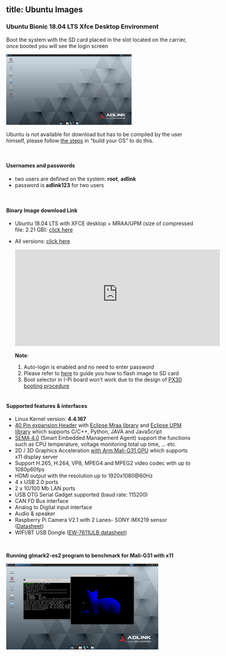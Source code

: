 title: Ubuntu Images
---

 ### Ubuntu Bionic 18.04 LTS Xfce Desktop Environment

Boot the system with the SD card placed in the slot located on the carrier, once booted you will see the login screen

<img src="UbuntuImages.assets/Screenshot_2020-01-08_11-51-14.png" alt="Screenshot_2020-01-08_11-51-14" style="zoom: 33%;" />

Ubuntu is not available for download but has to be compiled by the user himself, please follow [the steps](https://ipi.wiki/iot_pi/HowToBuildUbuntu.html) in “build your OS” to do this.

<br />

#### Usernames and passwords

* two users are defined on the system: **root**, **adlink**
* password is **adlink123**  for two users

<br />

#### Binary Image download Link

* Ubuntu 18.04 LTS with XFCE desktop + MRAA/UPM (size of compressed file: 2.21 GB): [click here](https://hq0epm0west0us0storage.blob.core.windows.net/public/SMARC/LEC-PX30/Images/Ubuntu/LEC-PX30-iPI-SMARC-Ubuntu-18.04-SDCard-2v3-20200924.zip)

* All versions: <a data-toggle="collapse" data-target="#demo" href="#">click here</a>
  
    <div id="demo" class="iframe-container collapse" style="z-index: 100; background-color: white;"><iframe class="download-area" src="https://hq0epm0west0us0storage.z22.web.core.windows.net/?prefix=public/SMARC/LEC-PX30/Images/Ubuntu/&amp;pageLevel=0" scrolling="no">
      	</iframe></div>
    <style>
    .iframe-container {
        width: 115%;
    }
    .download-area {
    	width:100%;
    	min-height: 260px;
    	height: 260px;
        border: none;
    }
    </style>

  

  **Note**: 

  1. Auto-login is enabled and no need to enter password  
  2. Please refer to [here](https://docs.ipi.wiki/iot_pi/HowToFlashImage.html#To-Flash-the-Ubuntu-Debian-Image) to guide you how to flash image to SD card
  3. Boot selector in I-Pi board won't work due to the design of [PX30 booting procedure](PX30BootFlow.html)

  <br />

#### Supported features & interfaces 

* Linux Kernel version: **4.4.167**
* [40 Pin expansion Header](UserInterfaces.html) with [Eclipse Mraa library](https://github.com/eclipse/mraa) and [Eclipse UPM library](https://github.com/eclipse/upm) which supports C/C++, Python, JAVA and JavaScript
* [SEMA 4.0](https://adlink-epm.github.io/sema-doc/#/) (Smart Embedded Management Agent) support the functions such as CPU temperature, voltage monitoring  total up time, ... etc.
* 2D / 3D Graphics Acceleration [with Arm Mali-G31 GPU](https://developer.arm.com/ip-products/graphics-and-multimedia/mali-gpus/mali-g31-gpu) which supports x11 display server
* Support H.265, H.264, VP8, MPEG4 and MPEG2 video codec with up to 1080p60fps
* HDMI output with the resolution up to 1920x1080@60Hz
* 4 x USB 2.0 ports
* 2 x 10/100 Mb LAN ports 
* USB OTG Serial Gadget supported (baud rate: 115200)
* CAN FD Bus interface
* Analog to Digital input interface
* Audio & speaker
* Raspberry Pi Camera V2.1 with 2 Lanes- SONY iMX219 sensor ([Datasheet](https://www.raspberrypi.org/documentation/hardware/camera/))
* WIFI/BT USB Dongle ([EW-7611ULB datasheet](https://www.edimax.com/edimax/mw/cufiles/files/download/datasheet/EW-7611ULB_datasheet_English.pdf))



<br>

**Running glmark2-es2 program to benchmark for Mali-G31 with x11**

<img src="UbuntuImages.assets/glmark2_ubuntu.png" alt="glmark2_ubuntu" style="zoom:40%;" />





